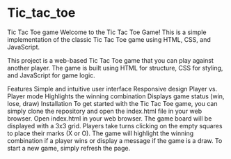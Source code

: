 # Tic_tac_toe
Tic Tac Toe game
Welcome to the Tic Tac Toe Game! This is a simple implementation of the classic Tic Tac Toe game using HTML, CSS, and JavaScript.

This project is a web-based Tic Tac Toe game that you can play against another player. The game is built using HTML for structure, CSS for styling, and JavaScript for game logic.

Features
Simple and intuitive user interface
Responsive design
Player vs. Player mode
Highlights the winning combination
Displays game status (win, lose, draw)
Installation
To get started with the Tic Tac Toe game, you can simply clone the repository and open the index.html file in your web browser.
Open index.html in your web browser.
The game board will be displayed with a 3x3 grid.
Players take turns clicking on the empty squares to place their marks (X or O).
The game will highlight the winning combination if a player wins or display a message if the game is a draw.
To start a new game, simply refresh the page.
